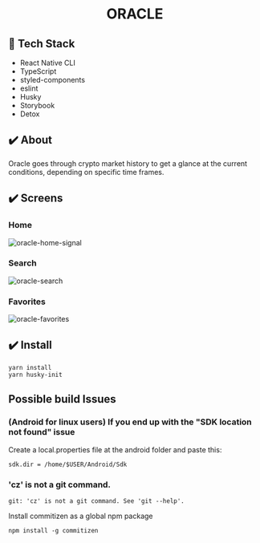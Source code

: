 <h1 align="center">ORACLE</h1>

## 🚀 Tech Stack

- React Native CLI
- TypeScript
- styled-components
- eslint
- Husky
- Storybook
- Detox

## ✔️ About

Oracle goes through crypto market history to get a glance at the current conditions, depending on specific time frames.

## ✔️ Screens

### Home
![oracle-home-signal](https://user-images.githubusercontent.com/13293669/196155077-8a0f3e41-b167-4450-87ec-4096fe5f9687.gif)

### Search
![oracle-search](https://user-images.githubusercontent.com/13293669/196155228-e7ddf501-e136-4928-b0bd-8098b402545c.gif)


### Favorites
![oracle-favorites](https://user-images.githubusercontent.com/13293669/196155246-da71de47-45e5-4ae0-b972-55451144a8b8.gif)



## ✔️ Install

```
yarn install
yarn husky-init
```

## Possible build Issues

### (Android for linux users) If you end up with the "SDK location not found" issue
Create a local.properties file at the android folder and paste this:
```
sdk.dir = /home/$USER/Android/Sdk
```


### 'cz' is not a git command.
```
git: 'cz' is not a git command. See 'git --help'.
```
Install commitizen as a global npm package
```
npm install -g commitizen
```
